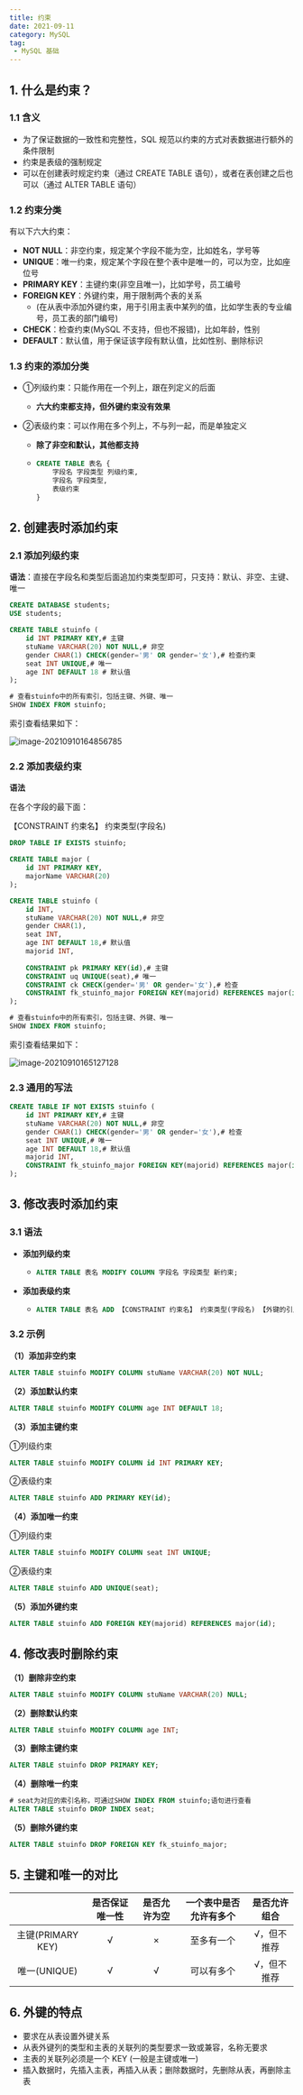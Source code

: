 ```yaml
---
title: 约束
date: 2021-09-11
category: MySQL
tag:
 - MySQL 基础
---
```


## 1. 什么是约束？

### 1.1 含义

- 为了保证数据的一致性和完整性，SQL 规范以约束的方式对表数据进行额外的条件限制
- 约束是表级的强制规定
- 可以在创建表时规定约束（通过 CREATE TABLE 语句），或者在表创建之后也可以（通过 ALTER TABLE 语句）

### 1.2 约束分类

有以下六大约束：

- **NOT NULL**：非空约束，规定某个字段不能为空，比如姓名，学号等
- **UNIQUE**：唯一约束，规定某个字段在整个表中是唯一的，可以为空，比如座位号
- **PRIMARY KEY**：主键约束(非空且唯一)，比如学号，员工编号
- **FOREIGN KEY**：外键约束，用于限制两个表的关系
  - (在从表中添加外键约束，用于引用主表中某列的值，比如学生表的专业编号，员工表的部门编号)
- **CHECK**：检查约束(MySQL 不支持，但也不报错)，比如年龄，性别
- **DEFAULT**：默认值，用于保证该字段有默认值，比如性别、删除标识

### 1.3 约束的添加分类

- ①列级约束：只能作用在一个列上，跟在列定义的后面

  - **六大约束都支持，但外键约束没有效果**

- ②表级约束：可以作用在多个列上，不与列一起，而是单独定义

  - **除了非空和默认，其他都支持**

  - ```sql
    CREATE TABLE 表名 {
        字段名 字段类型 列级约束,
        字段名 字段类型,
        表级约束
    }
    ```

## 2. 创建表时添加约束

### 2.1 添加列级约束

**语法**：直接在字段名和类型后面追加约束类型即可，只支持：默认、非空、主键、唯一

```sql
CREATE DATABASE students;
USE students;

CREATE TABLE stuinfo (
    id INT PRIMARY KEY,# 主键
    stuName VARCHAR(20) NOT NULL,# 非空
    gender CHAR(1) CHECK(gender='男' OR gender='女'),# 检查约束
    seat INT UNIQUE,# 唯一
    age INT DEFAULT 18 # 默认值
);

# 查看stuinfo中的所有索引，包括主键、外键、唯一
SHOW INDEX FROM stuinfo;
```

索引查看结果如下：

![image-20210910164856785](https://pet-hkw.oss-cn-shenzhen.aliyuncs.com/image/new_blog_system/mysql/image-20210910164856785.png)

### 2.2 添加表级约束

**语法**

在各个字段的最下面：

【CONSTRAINT 约束名】 约束类型(字段名)

```sql
DROP TABLE IF EXISTS stuinfo;

CREATE TABLE major (
    id INT PRIMARY KEY,
    majorName VARCHAR(20)
);

CREATE TABLE stuinfo (
    id INT,
    stuName VARCHAR(20) NOT NULL,# 非空
    gender CHAR(1),
    seat INT,
    age INT DEFAULT 18,# 默认值
    majorid INT,
    
    CONSTRAINT pk PRIMARY KEY(id),# 主键
    CONSTRAINT uq UNIQUE(seat),# 唯一
    CONSTRAINT ck CHECK(gender='男' OR gender='女'),# 检查
    CONSTRAINT fk_stuinfo_major FOREIGN KEY(majorid) REFERENCES major(id) # 外键
);

# 查看stuinfo中的所有索引，包括主键、外键、唯一
SHOW INDEX FROM stuinfo;
```

索引查看结果如下：

![image-20210910165127128](https://pet-hkw.oss-cn-shenzhen.aliyuncs.com/image/new_blog_system/mysql/image-20210910165127128.png)

### 2.3 通用的写法

```sql
CREATE TABLE IF NOT EXISTS stuinfo (
    id INT PRIMARY KEY,# 主键
    stuName VARCHAR(20) NOT NULL,# 非空
    gender CHAR(1) CHECK(gender='男' OR gender='女'),# 检查
    seat INT UNIQUE,# 唯一
    age INT DEFAULT 18,# 默认值
    majorid INT,
    CONSTRAINT fk_stuinfo_major FOREIGN KEY(majorid) REFERENCES major(id) # 外键
);
```

## 3. 修改表时添加约束

### 3.1 语法

- **添加列级约束**

  - ```sql
    ALTER TABLE 表名 MODIFY COLUMN 字段名 字段类型 新约束;
    ```

- **添加表级约束**

  - ```sql
    ALTER TABLE 表名 ADD 【CONSTRAINT 约束名】 约束类型(字段名) 【外键的引用】;
    ```

### 3.2 示例

**（1）添加非空约束**

```sql
ALTER TABLE stuinfo MODIFY COLUMN stuName VARCHAR(20) NOT NULL;
```

**（2）添加默认约束**

```sql
ALTER TABLE stuinfo MODIFY COLUMN age INT DEFAULT 18;
```

**（3）添加主键约束**

①列级约束

```sql
ALTER TABLE stuinfo MODIFY COLUMN id INT PRIMARY KEY;
```

②表级约束

```sql
ALTER TABLE stuinfo ADD PRIMARY KEY(id);
```

**（4）添加唯一约束**

①列级约束

```sql
ALTER TABLE stuinfo MODIFY COLUMN seat INT UNIQUE;
```

②表级约束

```sql
ALTER TABLE stuinfo ADD UNIQUE(seat);
```

**（5）添加外键约束**

```sql
ALTER TABLE stuinfo ADD FOREIGN KEY(majorid) REFERENCES major(id);
```

## 4. 修改表时删除约束

**（1）删除非空约束**

```sql
ALTER TABLE stuinfo MODIFY COLUMN stuName VARCHAR(20) NULL;
```

**（2）删除默认约束**

```sql
ALTER TABLE stuinfo MODIFY COLUMN age INT;
```

**（3）删除主键约束**

```sql
ALTER TABLE stuinfo DROP PRIMARY KEY;
```

**（4）删除唯一约束**

```sql
# seat为对应的索引名称，可通过SHOW INDEX FROM stuinfo;语句进行查看
ALTER TABLE stuinfo DROP INDEX seat;
```

**（5）删除外键约束**

```sql
ALTER TABLE stuinfo DROP FOREIGN KEY fk_stuinfo_major;
```

## 5. 主键和唯一的对比

|                   | 是否保证唯一性 | 是否允许为空 | 一个表中是否允许有多个 | 是否允许组合 |
| :---------------: | :------------: | :----------: | :--------------------: | :----------: |
| 主键(PRIMARY KEY) |       √        |      ×       |       至多有一个       | √，但不推荐  |
|   唯一(UNIQUE)    |       √        |      √       |       可以有多个       | √，但不推荐  |

## 6. 外键的特点

- 要求在从表设置外键关系
- 从表外键列的类型和主表的关联列的类型要求一致或兼容，名称无要求
- 主表的关联列必须是一个 KEY (一般是主键或唯一)
- 插入数据时，先插入主表，再插入从表；删除数据时，先删除从表，再删除主表

